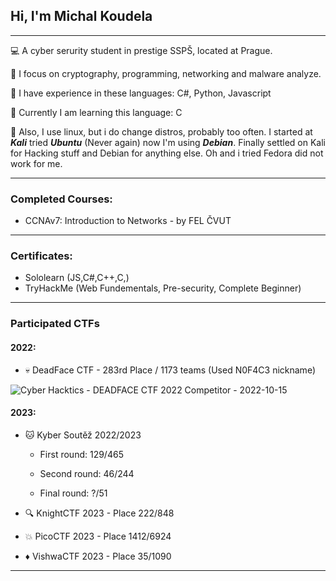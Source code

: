 ##                               Hi, I'm Michal Koudela
_____________________________________________________________________________________________________
💻 A cyber serurity student in prestige SSPŠ, located at Prague.

🔧 I focus on cryptography, programming, networking and malware analyze.

📘 I have experience in these languages: C#, Python, Javascript

📕 Currently I am learning this language: C

🐧 Also, I use linux, but i do change distros, probably too often. I started at ***Kali*** tried ***Ubuntu*** (Never again)
now I'm using ***Debian***. Finally settled on Kali for Hacking stuff and Debian for anything else. Oh and i tried Fedora did not work for me.

_____________________________________________________________________________________________________
### Completed Courses:
- CCNAv7: Introduction to Networks - by FEL ČVUT
_____________________________________________________________________________________________________
### Certificates:
- Sololearn (JS,C#,C++,C,)
- TryHackMe (Web Fundementals, Pre-security, Complete Beginner)
_____________________________________________________________________________________________________
### Participated CTFs
#### 2022:
- 💀 DeadFace CTF - 283rd Place / 1173 teams (Used N0F4C3 nickname)

![Cyber Hacktics - DEADFACE CTF 2022 Competitor - 2022-10-15](https://user-images.githubusercontent.com/100596513/196055979-7862a24e-2a51-4d21-ad0f-96506934a907.png)

#### 2023:
- 🐱 Kyber Soutěž 2022/2023 
  
  - First round: 129/465 
  
  - Second round: 46/244 
  
  - Final round: ?/51

- 🔍 KnightCTF 2023  - Place 222/848
- 💥 PicoCTF 2023 - Place 1412/6924
- ♦️ VishwaCTF 2023 - Place 35/1090
_____________________________________________________________________________________________________
